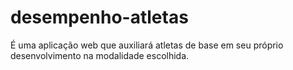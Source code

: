 # desempenho-atletas
É uma aplicação web que auxiliará atletas de base em seu próprio desenvolvimento na modalidade escolhida.
